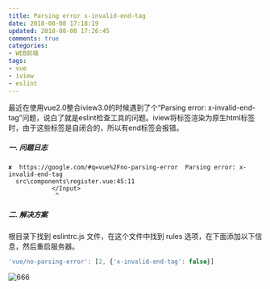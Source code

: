 ```yaml
---
title: Parsing error x-invalid-end-tag
date: 2018-08-08 17:18:19
updated: 2018-08-08 17:26:45
comments: true
categories:
- WEB前端
tags:
- vue
- iview
- eslint
---
```


最近在使用vue2.0整合iview3.0的时候遇到了个“Parsing error: x-invalid-end-tag”问题，说白了就是eslint检查工具的问题。iview将标签渲染为原生html标签时，由于这些标签是自闭合的，所以有end标签会报错。 

##### 一. 问题日志

```node
✘  https://google.com/#q=vue%2Fno-parsing-error  Parsing error: x-invalid-end-tag
  src\components\register.vue:45:11
            </Input>
             ^
```

##### 二. 解决方案

根目录下找到 eslintrc.js 文件，在这个文件中找到 rules 选项，在下面添加以下信息，然后重启服务器。

```typescript
'vue/no-parsing-error': [2, {'x-invalid-end-tag': false}]
```

![666](/blog/images/iview回标签报错/666.png)
